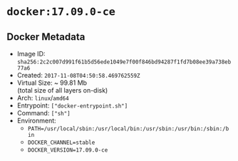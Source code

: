 # `docker:17.09.0-ce`

## Docker Metadata

- Image ID: `sha256:2c2c007d991f61b5d56ede1049e7f00f846bd94287f1fd7b08ee39a738eb77a6`
- Created: `2017-11-08T04:50:58.469762559Z`
- Virtual Size: ~ 99.81 Mb  
  (total size of all layers on-disk)
- Arch: `linux`/`amd64`
- Entrypoint: `["docker-entrypoint.sh"]`
- Command: `["sh"]`
- Environment:
  - `PATH=/usr/local/sbin:/usr/local/bin:/usr/sbin:/usr/bin:/sbin:/bin`
  - `DOCKER_CHANNEL=stable`
  - `DOCKER_VERSION=17.09.0-ce`
